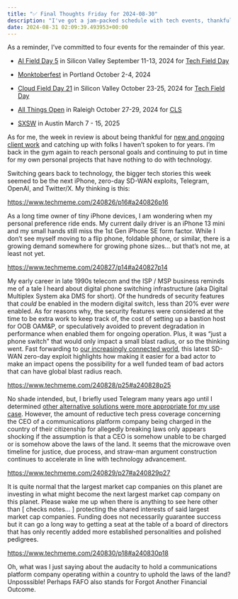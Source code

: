 ```yaml
---
title: "✅ Final Thoughts Friday for 2024-08-30"
description: "I've got a jam-packed schedule with tech events, thankful for client work, and reflecting on big tech stories of the week."
date: 2024-08-31 02:09:39.493953+00:00
---
```


<!-- buttondown-editor-mode: plaintext --><p>As a reminder, I’ve committed to four events for the remainder of this year.</p><ul><li><p><a target="_blank" rel="noopener" href="https://techfieldday.com/event/aifd5/">AI Field Day 5</a> in Silicon Valley September 11-13, 2024 for <a target="_blank" rel="noopener" href="https://techfieldday.com/events/">Tech Field Day</a></p></li><li><p><a target="_blank" rel="noopener" href="https://monktoberfest.com/">Monktoberfest</a> in Portland October 2-4, 2024</p></li><li><p><a target="_blank" rel="noopener" href="https://techfieldday.com/event/cfd21/">Cloud Field Day 21</a> in Silicon Valley October 23-25, 2024 for <a target="_blank" rel="noopener" href="https://techfieldday.com/events/">Tech Field Day</a></p></li><li><p><a target="_blank" rel="noopener" href="https://2024.allthingsopen.org/">All Things Open</a> in Raleigh October 27-29, 2024 for <a target="_blank" rel="noopener" href="https://allthingsopen.org/events/community-leadership-summit-cls-2">CLS</a></p></li><li><p><a target="_blank" rel="noopener" href="https://sxsw.com/">SXSW</a> in Austin March 7 - 15, 2025</p></li></ul><p>As for me, the week in review is about being thankful for <a target="_blank" rel="noopener noreferrer nofollow" href="https://cuthrell.consulting/services/">new and ongoing client work</a> and catching up with folks I haven’t spoken to for years. I’m back in the gym again to reach personal goals and continuing to put in time for my own personal projects that have nothing to do with technology.</p><p>Switching gears back to technology, the bigger tech stories this week seemed to be the next iPhone, zero-day SD-WAN exploits, Telegram, OpenAI, and Twitter/X. My thinking is this:</p><p><a target="_blank" rel="noopener noreferrer nofollow" href="https://www.techmeme.com/240826/p16#a240826p16">https://www.techmeme.com/240826/p16#a240826p16</a></p><p>As a long time owner of tiny iPhone devices, I am wondering when my personal preference ride ends. My current daily driver is an iPhone 13 mini and my small hands still miss the 1st Gen iPhone SE form factor. While I don’t see myself moving to a flip phone, foldable phone, or similar, there is a growing demand somewhere for growing phone sizes… but that’s not me, at least not yet.</p><p><a target="_blank" rel="noopener noreferrer nofollow" href="https://www.techmeme.com/240827/p14#a240827p14">https://www.techmeme.com/240827/p14#a240827p14</a></p><p>My early career in late 1990s telecom and the ISP / MSP business reminds me of a tale I heard about digital phone switching infrastructure (aka Digital Multiplex System aka DMS for short). Of the hundreds of security features that <em>could</em> be enabled in the modern digital switch, less than 20% ever <em>were</em> enabled. As for reasons why, the security features were considered at the time to be extra work to keep track of, the cost of setting up a bastion host for OOB OAM&amp;P, or speculatively avoided to prevent degradation in performance when enabled them for ongoing operation. Plus, it was “just a phone switch” that would only impact a small blast radius, or so the thinking went. Fast forwarding to <a target="_blank" rel="noopener noreferrer nofollow" href="https://fudge.org/">our increasingly connected world</a>, this latest SD-WAN zero-day exploit highlights how making it easier for a bad actor to make an impact opens the possibility for a well funded team of bad actors that can have global blast radius reach.</p><p><a target="_blank" rel="noopener noreferrer nofollow" href="https://www.techmeme.com/240828/p25#a240828p25">https://www.techmeme.com/240828/p25#a240828p25</a></p><p>No shade intended, but, I briefly used Telegram many years ago until I determined <a target="_blank" rel="noopener noreferrer nofollow" href="https://jaycuthrell.com/contact/">other alternative solutions were more appropriate for my use case</a>. However, the amount of reductive tech press coverage concerning the CEO of a communications platform company being charged in the country of their citizenship for allegedly breaking laws only appears shocking if the assumption is that a CEO is somehow unable to be charged or is somehow above the laws of the land. It seems that the microwave oven timeline for justice, due process, and straw-man argument construction continues to accelerate in line with technology advancement.</p><p><a target="_blank" rel="noopener noreferrer nofollow" href="https://www.techmeme.com/240829/p27#a240829p27">https://www.techmeme.com/240829/p27#a240829p27</a></p><p>It is quite normal that the largest market cap companies on this planet are investing in what might become the next largest market cap company on this planet. Please wake me up when there is anything to see here other than [ checks notes… ] protecting the shared interests of said largest market cap companies. Funding does not necessarily guarantee success but it can go a long way to getting a seat at the table of a board of directors that has only recently added more established personalities and polished pedigrees.</p><p><a target="_blank" rel="noopener noreferrer nofollow" href="https://www.techmeme.com/240830/p18#a240830p18">https://www.techmeme.com/240830/p18#a240830p18</a></p><p>Oh, what was I just saying about the audacity to hold a communications platform company operating within a country to uphold the laws of the land? Unposssible! Perhaps FAFO also stands for Forgot Another Financial Outcome.</p>